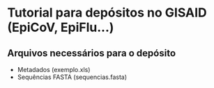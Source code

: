 # Tutorial para depósitos no GISAID (EpiCoV, EpiFlu...)

## Arquivos necessários para o depósito
 - Metadados (exemplo.xls)
 - Sequências FASTA (sequencias.fasta)
